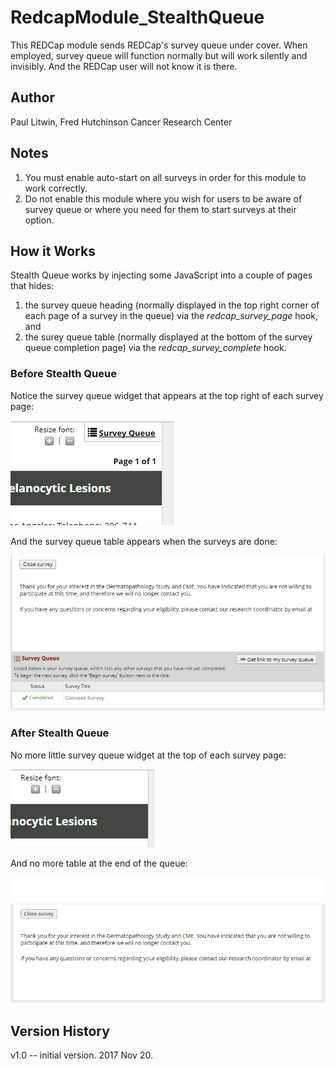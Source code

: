 # RedcapModule_StealthQueue
This REDCap module sends REDCap's survey queue under cover. When employed, survey queue will function normally but will work silently and invisibly. And the REDCap user will not know it is there.

## Author 
Paul Litwin, Fred Hutchinson Cancer Research Center

## Notes
1. You must enable auto-start on all surveys in order for this module to work correctly.
2. Do not enable this module where you wish for users to be aware of survey queue or where you need for them to start surveys at their option.

## How it Works
Stealth Queue works by injecting some JavaScript into a couple of pages that hides:
1. the survey queue heading (normally displayed in the top right corner of each page of a survey in the queue) via the *redcap_survey_page* hook, and
2. the surey queue table (normally displayed at the bottom of the survey queue completion page) via the *redcap_survey_complete* hook.

### Before Stealth Queue
Notice the survey queue widget that appears at the top right of each survey page:

![top right of each survey page before Stealth Queue](https://github.com/FredHutch/RedcapModule_StealthQueue/blob/master/docs/sq1.PNG "top right of each survey page before Stealth Queue")

And the survey queue table appears when the surveys are done:

![top right of each survey page before Stealth Queue](https://github.com/FredHutch/RedcapModule_StealthQueue/blob/master/docs/sq2.PNG "survey queue table before Stealth Queue")
### After Stealth Queue
No more little survey queue widget at the top of each survey page:

![top right of each survey page after Stealth Queue](https://github.com/FredHutch/RedcapModule_StealthQueue/blob/master/docs/stq1.PNG "top right of each survey page after Stealth Queue")

And no more table at the end of the queue:

![top right of each survey page after Stealth Queue](https://github.com/FredHutch/RedcapModule_StealthQueue/blob/master/docs/stq2.PNG "survey queue table after Stealth Queue")


## Version History
v1.0 -- initial version. 2017 Nov 20.
